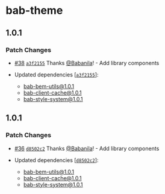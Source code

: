 # bab-theme

## 1.0.1

### Patch Changes

- [#38](https://github.com/Babanila/design-system/pull/38) [`a3f2155`](https://github.com/Babanila/design-system/commit/a3f21554713b65bc0b595c07aadf7284f6eb11e0) Thanks [@Babanila](https://github.com/Babanila)! - Add library components

- Updated dependencies [[`a3f2155`](https://github.com/Babanila/design-system/commit/a3f21554713b65bc0b595c07aadf7284f6eb11e0)]:
  - bab-bem-utils@1.0.1
  - bab-client-cache@1.0.1
  - bab-style-system@1.0.1

## 1.0.1

### Patch Changes

- [#36](https://github.com/Babanila/design-system/pull/36) [`d8502c2`](https://github.com/Babanila/design-system/commit/d8502c2b884841153b579d6b290bc6582d84583b) Thanks [@Babanila](https://github.com/Babanila)! - Add library components

- Updated dependencies [[`d8502c2`](https://github.com/Babanila/design-system/commit/d8502c2b884841153b579d6b290bc6582d84583b)]:
  - bab-bem-utils@1.0.1
  - bab-client-cache@1.0.1
  - bab-style-system@1.0.1
